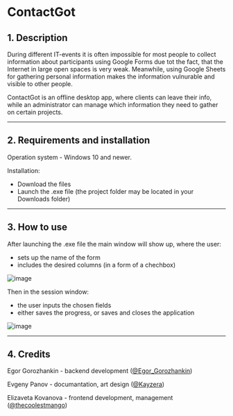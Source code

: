 # ContactGot

## 1. Description
During different IT-events it is often impossible for most people to collect information about participants using Google Forms due tot the fact, that the Internet in large open spaces is very weak. Meanwhile, using Google Sheets for gathering personal information makes the information vulnurable and visible to other people.

ContactGot is an offline desktop app, where clients can leave their info, while an administrator can manage which information they need to gather on certain projects.

_________________________________________

## 2. Requirements and installation
Operation system - Windows 10 and newer.

Installation:
* Download the files
* Launch the .exe file (the project folder may be located in your Downloads folder)

_________________________________________

## 3. How to use

After launching the .exe file the main window will show up, where the user:
* sets up the name of the form 
* includes the desired columns (in a form of a chechbox)

![image](https://user-images.githubusercontent.com/69856251/135715416-81aff08c-9802-4864-8d2b-5e2c2baf38a9.png)

Then in the session window:
* the user inputs the chosen fields
* either saves the progress, or saves and closes the application

![image](https://user-images.githubusercontent.com/69856251/135715426-94a3d7ec-d81b-4e7b-96dd-fb59e78e9931.png)
_________________________________________
## 4. Credits
Egor Gorozhankin - backend development ([@Egor_Gorozhankin](https://t.me/Egor_Gorozhankin))

Evgeny Panov - documantation, art design ([@Kayzera](https://t.me/Kayzera))

Elizaveta Kovanova - frontend development, management ([@thecoolestmango](https://t.me/thecoolestmango))
